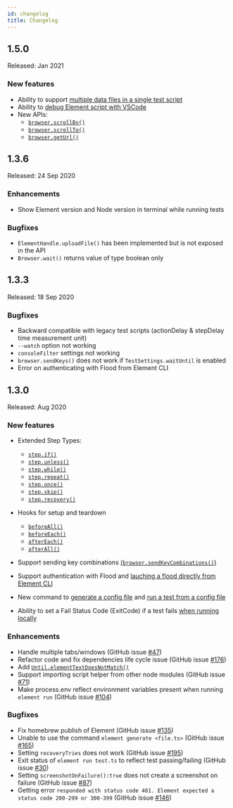 ```yaml
---
id: changelog
title: Changelog
---
```


## 1.5.0
Released: Jan 2021

### New features
- Ability to support [multiple data files in a single test script](../guides/TestData.md#using-multiple-test-data-files-in-a-single-test-script)
- Ability to [debug Element script with VSCode](../guides/editor.md#how-to-debug-element-script-with-vscode)
- New APIs:
  - [`browser.scrollBy()`](../api/browser#scrollbyx-y-options)
  - [`browser.scrollTo()`](../api/browser#scrolltoposition-options)
  - [`browser.getUrl()`](../api/browser#geturl)

## 1.3.6
Released: 24 Sep 2020

### Enhancements
- Show Element version and Node version in terminal while running tests

### Bugfixes
- `ElementHandle.uploadFile()` has been implemented but is not exposed in the API
- `Browser.wait()` returns value of type boolean only

## 1.3.3
Released: 18 Sep 2020

### Bugfixes
- Backward compatible with legacy test scripts (actionDelay & stepDelay time measurement unit)
- `--watch` option not working
- `consoleFilter` settings not working
- `browser.sendKeys()` does not work if `TestSettings.waitUntil` is enabled
- Error on authenticating with Flood from Element CLI


## 1.3.0
Released: Aug 2020

### New features
- Extended Step Types:
  - [`step.if()`](../guides/script.md#stepif)
  - [`step.unless()`](../guides/script.md#stepunless)
  - [`step.while()`](../guides/script.md#stepwhile)
  - [`step.repeat()`](../guides/script.md#steprepeat)
  - [`step.once()`](../guides/script.md#steponce)
  - [`step.skip()`](../guides/script.md#stepskip)
  - [`step.recovery()`](../guides/script.md#steprecovery)

- Hooks for setup and teardown
  - [`beforeAll()`](../guides/hook.md#beforeAll)
  - [`beforeEach()`](../guides/hook.md#beforeEach)
  - [`afterEach()`](../guides/hook.md#afterEach)
  - [`afterAll()`](../guides/hook.md#afterAll)

- Support sending key combinations [(`browser.sendKeyCombinations()`)](../api/Browser.md#sendkeycombinationskeys)
- Support authentication with Flood and [lauching a flood directly from Element CLI](../guides/CLI.md#run-an-element-script-on-flood)
- New command to [generate a config file](../guides/CLI.md#generate-a-config-file-from-a-template) and [run a test from a config file](../guides/CLI.md#run-a-test-locally-with-the-default-config-file)
- Ability to set a Fail Status Code (ExitCode) if a test fails [when running locally](../guides/CLI.md#run-a-test-script-locally) 

### Enhancements
- Handle multiple tabs/windows (GitHub issue [#47](https://github.com/flood-io/element/issues/47))
- Refactor code and fix dependencies life cycle issue (GitHub issue [#176](https://github.com/flood-io/element/issues/176))
- Add [`Until.elementTextDoesNotMatch()`](../api/Waiters.md)
- Support importing script helper from other node modules (GitHub issue [#71](https://github.com/flood-io/element/issues/71))
- Make process.env reflect environment variables present when running `element run` (GitHub issue [#104](https://github.com/flood-io/element/issues/104))

### Bugfixes
- Fix homebrew publish of Element (GitHub issue [#135](https://github.com/flood-io/element/issues/135))
- Unable to use the command `element generate <file.ts>` (GitHub issue [#165](https://github.com/flood-io/element/issues/165))
- Setting `recoveryTries` does not work (GitHub issue [#195](https://github.com/flood-io/element/issues/195))
- Exit status of `element run test.ts` to reflect test passing/failing (GitHub issue [#30](https://github.com/flood-io/element/issues/30))
- Setting `screenshotOnFailure():true` does not create a screenshot on failure (GitHub issue [#87](https://github.com/flood-io/element/issues/87))
- Getting error `responded with status code 401. Element expected a status code 200-299 or 300-399` (GitHub issue [#146](https://github.com/flood-io/element/issues/146))

